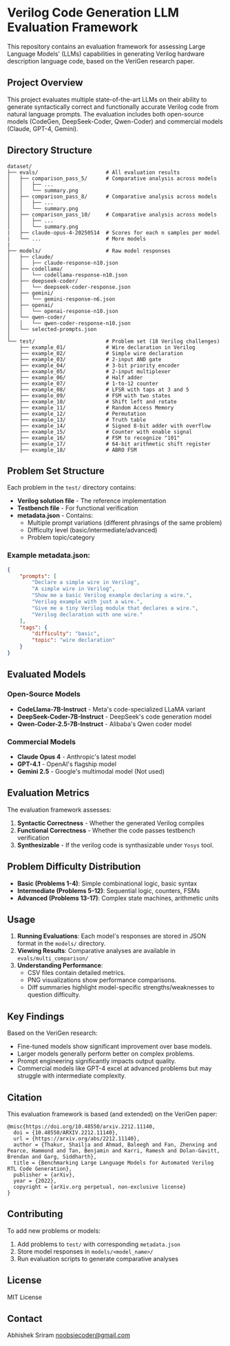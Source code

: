 # Verilog Code Generation LLM Evaluation Framework

This repository contains an evaluation framework for assessing Large Language Models' (LLMs) capabilities in generating Verilog hardware description language code, based on the VeriGen research paper.

## Project Overview

This project evaluates multiple state-of-the-art LLMs on their ability to generate syntactically correct and functionally accurate Verilog code from natural language prompts. The evaluation includes both open-source models (CodeGen, DeepSeek-Coder, Qwen-Coder) and commercial models (Claude, GPT-4, Gemini).

## Directory Structure

```
dataset/
├── evals/                      # All evaluation results
│   ├── comparison_pass_5/      # Comparative analysis across models
│   │   ├── ...
│   │   └── summary.png
│   ├── comparison_pass_8/      # Comparative analysis across models
│   │   ├── ...
│   │   └── summary.png
│   ├── comparison_pass_10/     # Comparative analysis across models
│   │   ├── ...
│   │   └── summary.png
|   ├── claude-opus-4-20250514  # Scores for each n samples per model
|   └── ...                     # More models
|
├── models/                     # Raw model responses
│   ├── claude/
│   │   ├── claude-response-n10.json
│   ├── codellama/
│   │   └── codellama-response-n10.json
│   ├── deepseek-coder/
│   │   └── deepseek-coder-response.json
│   ├── gemini/
│   │   └── gemini-response-n6.json
│   ├── openai/
│   │   └── openai-response-n10.json
│   └── qwen-coder/
│   │   └── qwen-coder-response-n10.json
│   └── selected-prompts.json
│
└── test/                       # Problem set (18 Verilog challenges)
    ├── example_01/             # Wire declaration in Verilog
    ├── example_02/             # Simple wire declaration
    ├── example_03/             # 2-input AND gate
    ├── example_04/             # 3-bit priority encoder
    ├── example_05/             # 2-input multiplexer
    ├── example_06/             # Half adder
    ├── example_07/             # 1-to-12 counter
    ├── example_08/             # LFSR with taps at 3 and 5
    ├── example_09/             # FSM with two states
    ├── example_10/             # Shift left and rotate
    ├── example_11/             # Random Access Memory
    ├── example_12/             # Permutation
    ├── example_13/             # Truth table
    ├── example_14/             # Signed 8-bit adder with overflow
    ├── example_15/             # Counter with enable signal
    ├── example_16/             # FSM to recognize "101"
    ├── example_17/             # 64-bit arithmetic shift register
    ├── example_18/             # ABRO FSM
```

## Problem Set Structure

Each problem in the `test/` directory contains:
- **Verilog solution file** - The reference implementation
- **Testbench file** - For functional verification
- **metadata.json** - Contains:
  - Multiple prompt variations (different phrasings of the same problem)
  - Difficulty level (basic/intermediate/advanced)
  - Problem topic/category

### Example metadata.json:
```json
{
    "prompts": [
        "Declare a simple wire in Verilog",
        "A simple wire in Verilog",
        "Show me a basic Verilog example declaring a wire.",
        "Verilog example with just a wire.",
        "Give me a tiny Verilog module that declares a wire.",
        "Verilog declaration with one wire."
    ],
    "tags": {
        "difficulty": "basic",
        "topic": "wire declaration"
    }
}
```

## Evaluated Models

### Open-Source Models
- **CodeLlama-7B-Instruct** - Meta's code-specialized LLaMA variant
- **DeepSeek-Coder-7B-Instruct** - DeepSeek's code generation model
- **Qwen-Coder-2.5-7B-Instruct** - Alibaba's Qwen coder model

### Commercial Models
- **Claude Opus 4** - Anthropic's latest model
- **GPT-4.1** - OpenAI's flagship model
- **Gemini 2.5** - Google's multimodal model (Not used)

## Evaluation Metrics

The evaluation framework assesses:
1. **Syntactic Correctness** - Whether the generated Verilog compiles
2. **Functional Correctness** - Whether the code passes testbench verification
3. **Synthesizable** - If the verilog code is synthasizable under `Yosys` tool.

## Problem Difficulty Distribution

- **Basic (Problems 1-4)**: Simple combinational logic, basic syntax
- **Intermediate (Problems 5-12)**: Sequential logic, counters, FSMs
- **Advanced (Problems 13-17)**: Complex state machines, arithmetic units

## Usage

1. **Running Evaluations**: Each model's responses are stored in JSON format in the `models/` directory.
2. **Viewing Results**: Comparative analyses are available in `evals/multi_comparison/`
3. **Understanding Performance**: 
   - CSV files contain detailed metrics.
   - PNG visualizations show performance comparisons.
   - Diff summaries highlight model-specific strengths/weaknesses to question difficulty.

## Key Findings

Based on the VeriGen research:
- Fine-tuned models show significant improvement over base models.
- Larger models generally perform better on complex problems.
- Prompt engineering significantly impacts output quality.
- Commercial models like GPT-4 excel at advanced problems but may struggle with intermediate complexity.

## Citation

This evaluation framework is based (and extended) on the VeriGen paper:
```
@misc{https://doi.org/10.48550/arxiv.2212.11140,
  doi = {10.48550/ARXIV.2212.11140},
  url = {https://arxiv.org/abs/2212.11140},
  author = {Thakur, Shailja and Ahmad, Baleegh and Fan, Zhenxing and Pearce, Hammond and Tan, Benjamin and Karri, Ramesh and Dolan-Gavitt, Brendan and Garg, Siddharth},
  title = {Benchmarking Large Language Models for Automated Verilog RTL Code Generation},
  publisher = {arXiv},
  year = {2022},
  copyright = {arXiv.org perpetual, non-exclusive license}
}
```

## Contributing

To add new problems or models:
1. Add problems to `test/` with corresponding `metadata.json`
2. Store model responses in `models/<model_name>/`
3. Run evaluation scripts to generate comparative analyses

## License

MIT License

## Contact

Abhishek Sriram <noobsiecoder@gmail.com>
